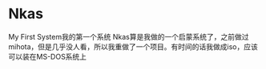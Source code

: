 # Nkas
My First System我的第一个系统
Nkas算是我做的一个启蒙系统了，之前做过mihota，但是几乎没人看，所以我重做了一个项目。有时间的话我做成iso，应该可以装在MS-DOS系统上
